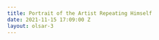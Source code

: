 ```yaml
---
title: Portrait of the Artist Repeating Himself
date: 2021-11-15 17:09:00 Z
layout: olsar-3
---
```


